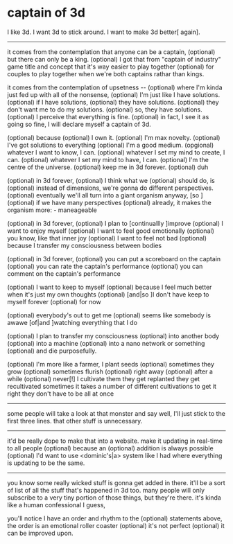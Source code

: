 # captain of 3d

I like 3d.
I want 3d to stick around.
I want to make 3d better[ again].

---

it comes from the contemplation
    that anyone can be a captain,
    (optional) but there can only be a king.
    (optional) I got that from "captain of industry" game title and concept that it's way easier to play together
        (optional) for couples to play together
            when we're both captains rathar than kings.

it comes from the contemplation
    of upsetness
        --
        (optional) where I'm kinda just fed up with all of the nonsense,
            (optional) I'm just like
                I have solutions.
(optional) if I have solutions,
    (optional) they have solutions.
(optional) they don't want me to do my solutions.
    (optional) so, they have solutions.
(optional) I perceive that everything is fine.
(optional) in fact, I see it as going so fine,
I will declare myself a captain of 3d.

(optional) because
    (optional) I own it.
    (optional) I'm max novelty.
    (optional) I've got solutions to everything
    (optional) I'm a good medium.
    (opgional) whatever I want to know, I can.
    (optional) whatever I set my mind to create, I can.
    (optional) whatever I set my mind to have, I can.
    (optional) I'm the centre of the universe.
    (optional) keep me in 3d forever.
        (optional) duh

(optional) in 3d forever,
    (optional) I think what we
        (optional) should do, is
            (optional) instead of dimensions,
                we're gonna do different perspectives.
                (optional) eventually we'll all turn into
                    a giant organism
                        anyway, [so ]
                            (optional) if we have many
                                perspectives
                                    (optional) already,
                                        it makes the organism more:
                                        - maneageable

(optional) in 3d forever,
    (optional) I plan to [continuallly ]improve
    (optional) I want to enjoy myself
    (optional) I want to feel good emotionally
        (optional) you know, like that inner joy
    (optional) I want to feel not bad
        (optional) because I transfer my consciousness between bodies

(optional) in 3d forever,
    (optional) you can put a scoreboard on the captain
    (optional) you can rate the captain's performance
    (optional) you can comment on the captain's performance

(optional) I want to keep to myself
    (optional) because I feel much better when it's just my own thoughts
    (optional) [and|so ]I don't have keep to myself forever
    (optional) for now

(optional) everybody's out to get me
(optional) seems like somebody is awawe [of|and ]watching everything that I do

(optional) I plan to transfer my consciousness
    (optional) into another body
    (optional) into a machine
    (optional) into a nano network or something
        (optional) and die purposefully.

(optional) I'm more like a
    farmer,
        I plant seeds
            (optional) sometimes they grow
            (optional) sometimes flurish
                (optional) right away
                (optional) after a while
                (optional) never[!]
        I cultivate them
        they get replanted
        they get recultivated
            sometimes it takes a number of different cultivations to get it right
            they don't have to be
                all at once

---

some people will take a look at that monster and say well, I'll just stick to the first three lines. that other stuff is unnecessary.

---

it'd be really dope to make that into a website.
    make it updating in real-time to all people
        (optional) because an (optional) addition is always possible
            (optional) I'd want to use <dominic's|a> system like I had where everything is updating to be the same.

---

you know some really wicked stuff
is gonna get added in there.
it'll be a sort of list
of all the stuff that's
happened in 3d too. many
people will only subscribe
to a very tiny portion
of those things, but they're
there. it's kinda like a human
confessional I guess,

you'll notice I have an order and rhythm
to the (optional) statements above,
the order is an emotional roller coaster
    (optional) it's not perfect
    (optional) it can be improved upon.

